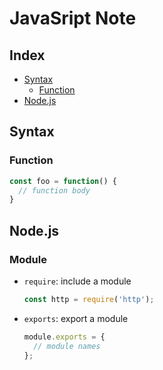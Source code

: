 # JavaSript Note

## Index
* [Syntax](#Syntax)
  * [Function](#Function)
* [Node.js](#Node.js)

## Syntax
### Function
```js
const foo = function() {
  // function body
}
```

## Node.js
### Module
* `require`: include a module
    ```js
    const http = require('http');
    ```
* `exports`: export a module
    ```js
    module.exports = {
      // module names
    };
    ```